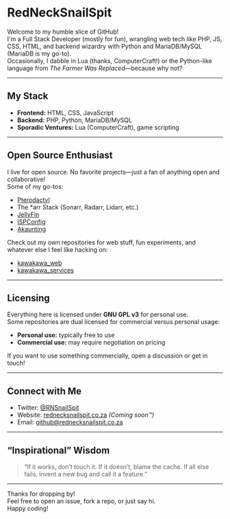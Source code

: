 # RedNeckSnailSpit

Welcome to my humble slice of GitHub!  
I'm a Full Stack Developer (mostly for fun), wrangling web tech like PHP, JS, CSS, HTML, and backend wizardry with Python and MariaDB/MySQL (MariaDB is my go-to).  
Occasionally, I dabble in Lua (thanks, ComputerCraft!) or the Python-like language from _The Farmer Was Replaced_—because why not?

---

## My Stack
- **Frontend:** HTML, CSS, JavaScript
- **Backend:** PHP, Python, MariaDB/MySQL
- **Sporadic Ventures:** Lua (ComputerCraft), game scripting

---

## Open Source Enthusiast
I live for open source. No favorite projects—just a fan of anything open and collaborative!  
Some of my go-tos:
- [Pterodactyl](https://github.com/pterodactyl/panel)
- The *arr Stack (Sonarr, Radarr, Lidarr, etc.)
- [JellyFin](https://github.com/jellyfin/jellyfin)
- [ISPConfig](https://github.com/ispconfig/ispconfig3)
- [Akaunting](https://github.com/akaunting/akaunting)

Check out my own repositories for web stuff, fun experiments, and whatever else I feel like hacking on:
- [kawakawa_web](https://github.com/RedNeckSnailSpit/kawakawa_web)
- [kawakawa_services](https://github.com/RedNeckSnailSpit/kawakawa_services)

---

## Licensing

Everything here is licensed under **GNU GPL v3** for personal use.  
Some repositories are dual licensed for commercial versus personal usage:
- **Personal use:** typically free to use
- **Commercial use:** may require negotiation on pricing

If you want to use something commercially, open a discussion or get in touch!

---

## Connect with Me
- Twitter: [@RNSnailSpit](https://twitter.com/RNSnailSpit)
- Website: [rednecksnailspit.co.za](https://rednecksnailspit.co.za/) _(Coming soon™)_
- Email: [github@rednecksnailspit.co.za](mailto:github@rednecksnailspit.co.za)

---

## “Inspirational” Wisdom

> “If it works, don’t touch it. If it doesn’t, blame the cache. If all else fails, invent a new bug and call it a feature.”

---

Thanks for dropping by!  
Feel free to open an issue, fork a repo, or just say hi.  
Happy coding!

